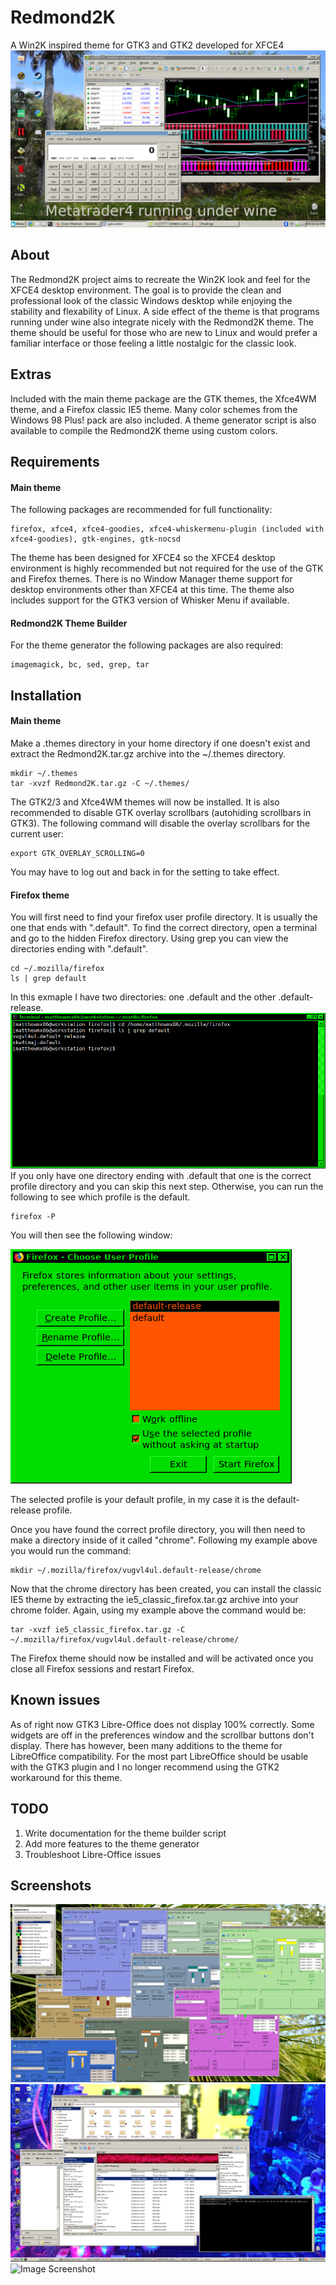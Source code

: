 # Redmond2K
A Win2K inspired theme for GTK3 and GTK2 developed for XFCE4
![Image Screenshot](https://github.com/matthewmx86/Redmond2K/blob/master/Screenshots/Screenshot2.png)
## About
The Redmond2K project aims to recreate the Win2K look and feel for the XFCE4 desktop environment. 
The goal is to provide the clean and professional look of the classic Windows desktop while enjoying 
the stability and flexability of Linux. A side effect of the theme is that programs running under wine
also integrate nicely with the Redmond2K theme. The theme should be useful for those who are new to Linux
and would prefer a familiar interface or those feeling a little nostalgic for the classic look.

## Extras
Included with the main theme package are the GTK themes, the Xfce4WM theme, and a Firefox classic IE5 theme.
Many color schemes from the Windows 98 Plus! pack are also included. A theme generator script is also available 
to compile the Redmond2K theme using custom colors.

## Requirements
#### Main theme
The following packages are recommended for full functionality:
```
firefox, xfce4, xfce4-goodies, xfce4-whiskermenu-plugin (included with xfce4-goodies), gtk-engines, gtk-nocsd
```

The theme has been designed for XFCE4 so the XFCE4 desktop environment is highly recommended but not required
for the use of the GTK and Firefox themes. There is no Window Manager theme support for desktop environments
other than XFCE4 at this time. The theme also includes support for the GTK3 version of Whisker Menu if available.

#### Redmond2K Theme Builder
For the theme generator the following packages are also required:
```
imagemagick, bc, sed, grep, tar
```

## Installation
#### Main theme
Make a .themes directory in your home directory if one doesn't exist and extract the Redmond2K.tar.gz archive into 
the ~/.themes directory.
```
mkdir ~/.themes
tar -xvzf Redmond2K.tar.gz -C ~/.themes/
```
The GTK2/3 and Xfce4WM themes will now be installed.
It is also recommended to disable GTK overlay scrollbars (autohiding scrollbars in GTK3). The following command
will disable the overlay scrollbars for the current user:
```
export GTK_OVERLAY_SCROLLING=0
```
You may have to log out and back in for the setting to take effect.


#### Firefox theme
You will first need to find your firefox user profile directory. It is usually the one that ends with ".default".
To find the correct directory, open a terminal and go to the hidden Firefox directory. Using grep you can view the directories
ending with ".default".
```
cd ~/.mozilla/firefox
ls | grep default
```
In this exmaple I have two directories: one .default and the other .default-release. 
![Image Screenshot](https://github.com/matthewmx86/Redmond2K/blob/master/Screenshots/console.png)
If you only have one directory ending with .default that one is the correct profile directory and you can skip
this next step. Otherwise, you can run the following to see which profile is the default.
```
firefox -P
```
You will then see the following window:

![Image Screenshot](https://github.com/matthewmx86/Redmond2K/blob/master/Screenshots/firefox.png)

The selected profile is your default profile, in my case it is the default-release profile.

Once you have found the correct profile directory, you will then need to make a directory inside of it called "chrome".
Following my example above you would run the command:
```
mkdir ~/.mozilla/firefox/vugvl4ul.default-release/chrome
```
Now that the chrome directory has been created, you can install the classic IE5 theme by extracting the 
ie5_classic_firefox.tar.gz archive into your chrome folder. Again, using my example above the command would be:
```
tar -xvzf ie5_classic_firefox.tar.gz -C ~/.mozilla/firefox/vugvl4ul.default-release/chrome/
```
The Firefox theme should now be installed and will be activated once you close all Firefox sessions and restart Firefox.
## Known issues
As of right now GTK3 Libre-Office does not display 100% correctly. Some widgets are off in the preferences window and the scrollbar buttons don't display. There has however, been many additions to the theme for LibreOffice compatibility. For the most part LibreOffice should be usable with the GTK3 plugin and I no longer recommend using the GTK2 workaround for this theme.

## TODO
1. Write documentation for the theme builder script
2. Add more features to the theme generator
3. Troubleshoot Libre-Office issues

## Screenshots
![Image Screenshot](https://github.com/matthewmx86/Redmond2K/blob/master/Screenshots/Screenshot.png)
![Image Screenshot](https://github.com/matthewmx86/Redmond2K/blob/master/Screenshots/Screenshot3.png)
![Image Screenshot](https://github.com/matthewmx86/Redmond2K/blob/master/Screenshots/Screenshot4.png)
